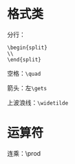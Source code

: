 # 格式类

分行：
```
\begin{split}
\\
\end{split}
```

空格：`\quad`

箭头：左`\gets`

上波浪线：`\widetilde`


# 运算符

连乘：\prod
